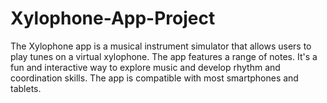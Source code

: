 # Xylophone-App-Project
The Xylophone app is a musical instrument simulator that allows users to play tunes on a virtual xylophone.
The app features a range of notes. It's a fun and interactive way to explore music and develop rhythm and coordination skills. The app is compatible with most smartphones and tablets.
